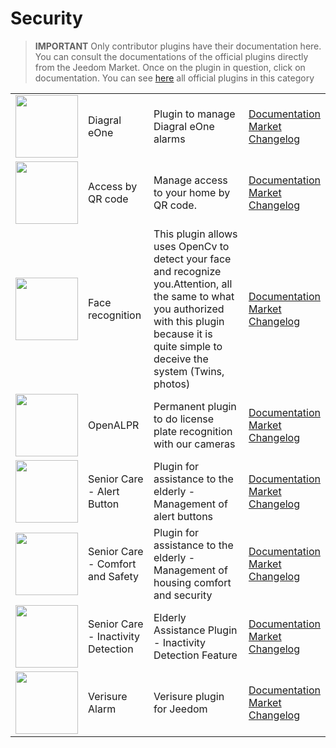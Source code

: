 
# Security


>**IMPORTANT**
>Only contributor plugins have their documentation here. You can consult the documentations of the official plugins directly from the Jeedom Market. Once on the plugin in question, click on documentation.
>You can see [here](https://market.jeedom.com/index.php?v=d&p=market&type=plugin&categorie=security) all official plugins in this category


| | | | |
|--- | --- | --- | ---|
|<img src="Diagral_eOne/Diagral_eOne_icon.png" class="pluginLogo" width="100" />|Diagral eOne|Plugin to manage Diagral eOne alarms|[Documentation](https://mguyard.github.io/Jeedom-Diagral_eOne/en_US/)<br/>[Market](https://market.jeedom.com/index.php?v=d&p=market_display&id=3820)<br/>[Changelog](https://mguyard.github.io/Jeedom-Diagral_eOne/en_US/changelog)|
|<img src="QRacces/QRacces_icon.png" class="pluginLogo" width="100" />|Access by QR code|Manage access to your home by QR code.|[Documentation](http://mika-nt28.github.io/Documentations/QRacces/fr_FR)<br/>[Market](https://market.jeedom.com/index.php?v=d&p=market_display&id=3758)<br/>[Changelog](https://mika-nt28.github.io/Documentations/QRacces/en_US/changelog)|
|<img src="facerecognition/facerecognition_icon.png" class="pluginLogo" width="100" />|Face recognition|This plugin allows uses OpenCv to detect your face and recognize you.Attention, all the same to what you authorized with this plugin because it is quite simple to deceive the system (Twins, photos)|[Documentation](http://mika-nt28.github.io/Documentations/facerecognition/en_US/)<br/>[Market](https://market.jeedom.com/index.php?v=d&p=market_display&id=3863)<br/>[Changelog](https://mika-nt28.github.io/Documentations/facerecognition/en_US/changelog)|
|<img src="openalpr/openalpr_icon.png" class="pluginLogo" width="100" />|OpenALPR|Permanent plugin to do license plate recognition with our cameras|[Documentation](https://mika-nt28.github.io/Documentations/openalpr/fr_FR)<br/>[Market](https://market.jeedom.com/index.php?v=d&p=market_display&id=1613)<br/>[Changelog](https://mika-nt28.github.io/Documentations/openalpr/en_US/changelog)|
|<img src="seniorcarealertbt/seniorcarealertbt_icon.png" class="pluginLogo" width="100" />|Senior Care - Alert Button|Plugin for assistance to the elderly - Management of alert buttons|[Documentation](https://agp42.github.io/seniorcarealertbt/en_US/)<br/>[Market](https://market.jeedom.com/index.php?v=d&p=market_display&id=3948)<br/>[Changelog](https://agp42.github.io/seniorcarealertbt/en_US/changelog)|
|<img src="seniorcarecomfortsecurity/seniorcarecomfortsecurity_icon.png" class="pluginLogo" width="100" />|Senior Care - Comfort and Safety|Plugin for assistance to the elderly - Management of housing comfort and security|[Documentation](https://agp42.github.io/seniorcarecomfortsecurity/en_US/)<br/>[Market](https://market.jeedom.com/index.php?v=d&p=market_display&id=3972)<br/>[Changelog](https://agp42.github.io/seniorcarecomfortsecurity/en_US/changelog)|
|<img src="seniorcareinactivity/seniorcareinactivity_icon.png" class="pluginLogo" width="100" />|Senior Care - Inactivity Detection|Elderly Assistance Plugin - Inactivity Detection Feature|[Documentation](https://agp42.github.io/seniorcareinactivity/en_US/)<br/>[Market](https://market.jeedom.com/index.php?v=d&p=market_display&id=3947)<br/>[Changelog](https://agp42.github.io/seniorcareinactivity/en_US/changelog)|
|<img src="verisure/verisure_icon.png" class="pluginLogo" width="100" />|Verisure Alarm|Verisure plugin for Jeedom|[Documentation](https://xav-74.github.io/verisure/en_US/)<br/>[Market](https://market.jeedom.com/index.php?v=d&p=market_display&id=3997)<br/>[Changelog](https://xav-74.github.io/verisure/en_US/changelog)|
